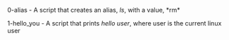 0-alias - A script that creates an alias, *ls*, with a value, *rm\*

1-hello_you - A script that prints *hello user*, where user is the current linux user
